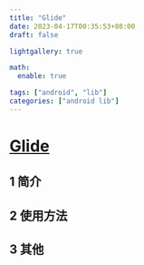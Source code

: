 ```yaml
---
title: "Glide"
date: 2023-04-17T00:35:53+08:00
draft: false

lightgallery: true

math:
  enable: true

tags: ["android", "lib"]
categories: ["android lib"]
---
```

# [Glide](https://muyangmin.github.io/glide-docs-cn/)

## 1 简介

## 2 使用方法

## 3 其他